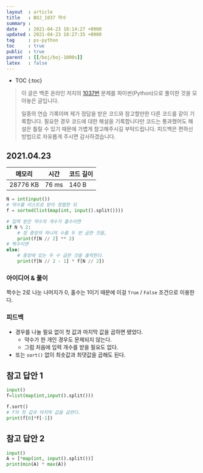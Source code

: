 ```yaml
---
layout  : article
title   : BOJ_1037 약수
summary : 
date    : 2021-04-23 18:14:27 +0900
updated : 2021-04-23 18:27:35 +0900
tag     : ps-python
toc     : true
public  : true
parent  : [[/boj/boj-1000s]]
latex   : false
---
```

* TOC
{:toc}

> 이 글은 백준 온라인 저지의 [1037번](https://www.acmicpc.net/problem/1037) 문제를 파이썬(Python)으로 풀이한 것을 모아놓은 글입니다.
>
> 일종의 연습 기록이며 제가 정답을 받은 코드와 참고할만한 다른 코드를 같이 기록합니다. 필요한 경우 코드에 대한 해설을 기록합니다만 코드는 통과했어도 해설은 틀릴 수 있기 때문에 가볍게 참고해주시길 부탁드립니다. 피드백은 편하신 방법으로 자유롭게 주시면 감사하겠습니다.

## 2021.04.23

| 메모리    | 시간  | 코드 길이 |
| --------- | ----- | --------- |
| 28776 KB  | 76 ms | 140 B     |

```python
N = int(input())
# 약수를 리스트로 받아 정렬한 뒤
f = sorted(list(map(int, input().split())))

# 입력 받은 약수의 개수가 홀수이면
if N % 2:
    # 정 중앙의 하나의 수를 두 번 곱한 것을,
    print(f[N // 2] ** 2)
# 짝수이면
else:
    # 중앙에 있는 두 수 곱한 것을 출력한다.
    print(f[N // 2 - 1] * f[N // 2])
```

### 아이디어 & 풀이

짝수는 2로 나눈 나머지가 0, 홀수는 1이기 때문에 이걸 `True` / `False` 조건으로 이용한다.

### 피드백

* 경우를 나눌 필요 없이 첫 값과 마지막 값을 곱하면 됐었다.
    * 약수가 한 개인 경우도 문제되지 않는다.
    * 그럼 처음에 입력 개수를 받을 필요도 없다.
* 또는 `sort()` 없이 최솟값과 최댓값을 곱해도 된다.

## 참고 답안 1

```python
input()
f=list(map(int,input().split()))

f.sort()
# f의 첫 값과 마지막 값을 곱한다.
print(f[0]*f[-1])
```

## 참고 답안 2

```python
input()
A = [*map(int, input().split())]
print(min(A) * max(A))
```
